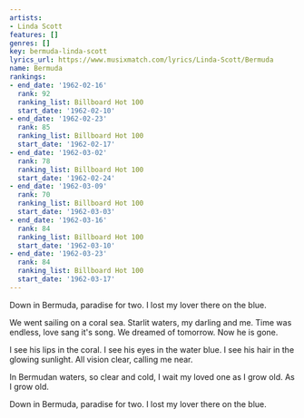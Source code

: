 ```yaml
---
artists:
- Linda Scott
features: []
genres: []
key: bermuda-linda-scott
lyrics_url: https://www.musixmatch.com/lyrics/Linda-Scott/Bermuda
name: Bermuda
rankings:
- end_date: '1962-02-16'
  rank: 92
  ranking_list: Billboard Hot 100
  start_date: '1962-02-10'
- end_date: '1962-02-23'
  rank: 85
  ranking_list: Billboard Hot 100
  start_date: '1962-02-17'
- end_date: '1962-03-02'
  rank: 78
  ranking_list: Billboard Hot 100
  start_date: '1962-02-24'
- end_date: '1962-03-09'
  rank: 70
  ranking_list: Billboard Hot 100
  start_date: '1962-03-03'
- end_date: '1962-03-16'
  rank: 84
  ranking_list: Billboard Hot 100
  start_date: '1962-03-10'
- end_date: '1962-03-23'
  rank: 84
  ranking_list: Billboard Hot 100
  start_date: '1962-03-17'
---
```

Down in Bermuda, paradise for two.
I lost my lover there on the blue.

We went sailing on a coral sea.
Starlit waters, my darling and me.
Time was endless, love sang it's song.
We dreamed of tomorrow. Now he is gone.

I see his lips in the coral.
I see his eyes in the water blue.
I see his hair in the glowing sunlight.
All vision clear, calling me near.

In Bermudan waters, so clear and cold,
I wait my loved one as I grow old.
As I grow old.

Down in Bermuda, paradise for two.
I lost my lover there on the blue.
